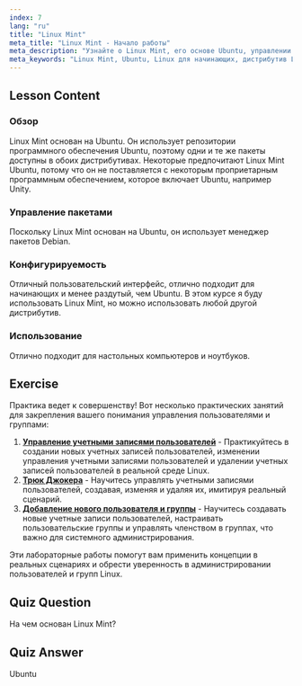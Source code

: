 ```yaml
---
index: 7
lang: "ru"
title: "Linux Mint"
meta_title: "Linux Mint - Начало работы"
meta_description: "Узнайте о Linux Mint, его основе Ubuntu, управлении пакетами и почему он отлично подходит для начинающих. Откройте для себя его особенности и как начать работу сегодня!"
meta_keywords: "Linux Mint, Ubuntu, Linux для начинающих, дистрибутив Linux, учебник по Linux, менеджер пакетов Debian, руководство по Linux"
---
```


## Lesson Content

### Обзор

Linux Mint основан на Ubuntu. Он использует репозитории программного обеспечения Ubuntu, поэтому одни и те же пакеты доступны в обоих дистрибутивах. Некоторые предпочитают Linux Mint Ubuntu, потому что он не поставляется с некоторым проприетарным программным обеспечением, которое включает Ubuntu, например Unity.

### Управление пакетами

Поскольку Linux Mint основан на Ubuntu, он использует менеджер пакетов Debian.

### Конфигурируемость

Отличный пользовательский интерфейс, отлично подходит для начинающих и менее раздутый, чем Ubuntu. В этом курсе я буду использовать Linux Mint, но можно использовать любой другой дистрибутив.

### Использование

Отлично подходит для настольных компьютеров и ноутбуков.

## Exercise

Практика ведет к совершенству! Вот несколько практических занятий для закрепления вашего понимания управления пользователями и группами:

1. **[Управление учетными записями пользователей](https://labex.io/ru/labs/linux-user-account-management-49)** - Практикуйтесь в создании новых учетных записей пользователей, изменении управления учетными записями пользователей и удалении учетных записей пользователей в реальной среде Linux.
2. **[Трюк Джокера](https://labex.io/ru/labs/linux-the-joker-s-trick-270247)** - Научитесь управлять учетными записями пользователей, создавая, изменяя и удаляя их, имитируя реальный сценарий.
3. **[Добавление нового пользователя и группы](https://labex.io/ru/labs/linux-add-new-user-and-group-17987)** - Научитесь создавать новые учетные записи пользователей, настраивать пользовательские группы и управлять членством в группах, что важно для системного администрирования.

Эти лабораторные работы помогут вам применить концепции в реальных сценариях и обрести уверенность в администрировании пользователей и групп Linux.

## Quiz Question

На чем основан Linux Mint?

## Quiz Answer

Ubuntu